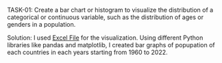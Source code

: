 TASK-01:
Create a bar chart or histogram to visualize the distribution of a categorical or continuous variable, such as the distribution of ages or genders in a population.

Solution:
I used [Excel File](main/WorldPop.xlsx) for the visualization. Using different Python libraries like pandas and matplotlib, I created bar graphs of popupation of each countries in each years starting from 1960 to 2022.
